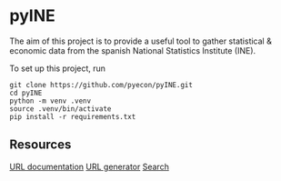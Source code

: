 # pyINE

The aim of this project is to provide a useful tool to gather statistical
& economic data from the spanish National Statistics Institute (INE).

To set up this project, run

```
git clone https://github.com/pyecon/pyINE.git
cd pyINE
python -m venv .venv
source .venv/bin/activate
pip install -r requirements.txt
```

## Resources

[URL documentation](https://www.ine.es/dyngs/DataLab/manual.html?cid=47)
[URL generator](https://www.ine.es/dyngs/DataLab/manual.html?cid=66)
[Search](https://www.ine.es/buscar/searchResults.do?Menu_botonBuscador=&searchType=DEF_SEARCH&startat=0&L=0&searchString=paro)